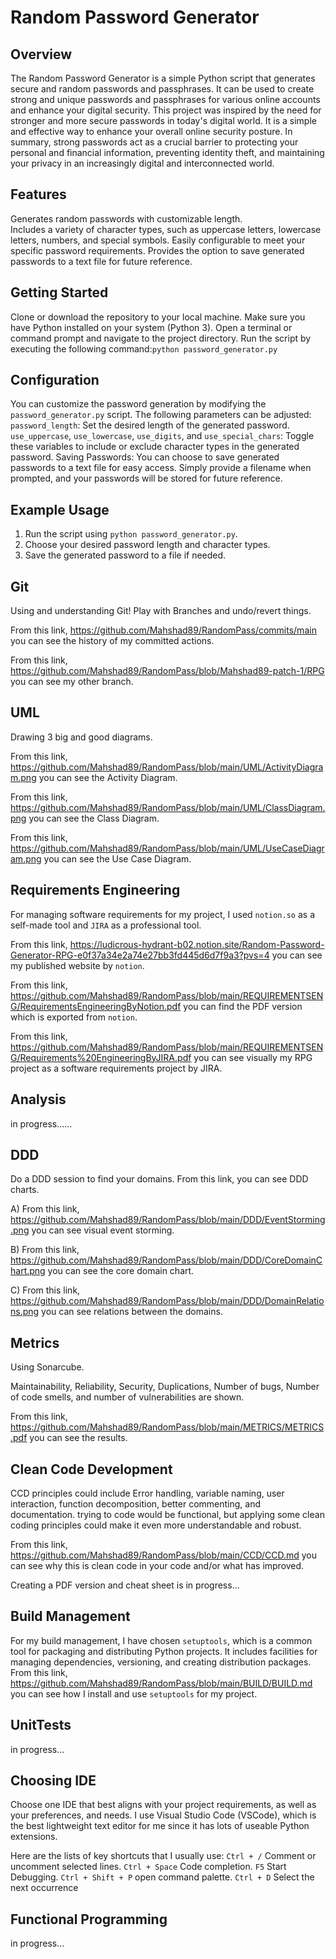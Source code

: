 # Random Password Generator 

## Overview 
 The Random Password Generator is a simple Python script that generates secure and random passwords and passphrases. It can be used to create strong and unique passwords and passphrases for various online accounts and enhance your digital security. 
 This project was inspired by the need for stronger and more secure passwords in today's digital world. It is a simple and effective way to enhance your overall online security posture. In summary, strong passwords act as a crucial barrier to protecting your personal and financial information, preventing identity theft, and maintaining your privacy in an increasingly digital and interconnected world.

## Features 
Generates random passwords with customizable length.  
Includes a variety of character types, such as uppercase letters, lowercase letters, numbers, and special symbols. 
Easily configurable to meet your specific password requirements. 
Provides the option to save generated passwords to a text file for future reference.

## Getting Started 
Clone or download the repository to your local machine. 
Make sure you have Python installed on your system (Python 3). 
Open a terminal or command prompt and navigate to the project directory. 
Run the script by executing the following command:``` python password_generator.py ```

 ## Configuration 
 You can customize the password generation by modifying the `password_generator.py` script. The following parameters can be adjusted:
 `password_length`: Set the desired length of the generated password.
 `use_uppercase`, `use_lowercase`, `use_digits`, and `use_special_chars`: Toggle these variables to include or exclude character types in the generated password. 
 Saving Passwords: You can choose to save generated passwords to a text file for easy access. Simply provide a filename when prompted, and your passwords will be 
 stored for future reference. 

 ## Example Usage 
 1. Run the script using `python password_generator.py`. 
 2. Choose your desired password length and character types. 
 3. Save the generated password to a file if needed.

 ## Git 
 Using and understanding Git! Play with Branches and undo/revert things.
 
 From this link, https://github.com/Mahshad89/RandomPass/commits/main you can see the history of my committed actions.
 
 From this link, https://github.com/Mahshad89/RandomPass/blob/Mahshad89-patch-1/RPG you can see my other branch.

 ## UML
 Drawing 3 big and good diagrams.
 
 From this link, https://github.com/Mahshad89/RandomPass/blob/main/UML/ActivityDiagram.png you can see the Activity Diagram.

 From this link, https://github.com/Mahshad89/RandomPass/blob/main/UML/ClassDiagram.png you can see the Class Diagram.

 From this link, https://github.com/Mahshad89/RandomPass/blob/main/UML/UseCaseDiagram.png you can see the Use Case Diagram.

 ## Requirements Engineering
For managing software requirements for my project, I used `notion.so` as a self-made tool and `JIRA` as a professional tool.

From this link, https://ludicrous-hydrant-b02.notion.site/Random-Password-Generator-RPG-e0f37a34e2a74e27bb3fd445d6d7f9a3?pvs=4  you can see my published website by `notion`.

From this link, https://github.com/Mahshad89/RandomPass/blob/main/REQUIREMENTSENG/RequirementsEngineeringByNotion.pdf you can find the PDF version which is exported from `notion`.

From this link, https://github.com/Mahshad89/RandomPass/blob/main/REQUIREMENTSENG/Requirements%20EngineeringByJIRA.pdf you can see visually my RPG project as a software requirements project by JIRA.

 ## Analysis
 in progress......

 ## DDD
 Do a DDD session to find your domains. From this link, you can see DDD charts.
 
 A) From this link, https://github.com/Mahshad89/RandomPass/blob/main/DDD/EventStorming.png you can see visual event storming.
 
 B) From this link, https://github.com/Mahshad89/RandomPass/blob/main/DDD/CoreDomainChart.png you can see the core domain chart. 
 
 C) From this link, https://github.com/Mahshad89/RandomPass/blob/main/DDD/DomainRelations.png  you can see relations between the domains.

 ## Metrics
 Using Sonarcube.

 Maintainability, Reliability, Security, Duplications, Number of bugs, Number of code smells, and number of vulnerabilities are shown.

 From this link, https://github.com/Mahshad89/RandomPass/blob/main/METRICS/METRICS.pdf you can see the results.

 ## Clean Code Development
 CCD principles could include Error handling, variable naming, user interaction, function decomposition, better commenting, and documentation. trying to code would be functional, but applying some clean coding principles could make it even more understandable and robust.

 From this link, https://github.com/Mahshad89/RandomPass/blob/main/CCD/CCD.md you can see why this is clean code in your code and/or what has improved.

 Creating a PDF version and cheat sheet is in progress...

 ## Build Management
For my build management, I have chosen `setuptools`, which is a common tool for packaging and distributing Python projects. It includes facilities for managing dependencies, versioning, and creating distribution packages.
From this link, https://github.com/Mahshad89/RandomPass/blob/main/BUILD/BUILD.md you can see how I install and use `setuptools` for my project.

 ## UnitTests
 in progress...

 ## Choosing IDE
 Choose one IDE that best aligns with your project requirements, as well as your preferences, and needs. I use Visual Studio Code (VSCode), which is the best lightweight text editor for me since it has lots of useable Python extensions.

 Here are the lists of key shortcuts that I usually use:
  `Ctrl + /`          Comment or uncomment selected lines.
  `Ctrl + Space`      Code completion.
  `F5`                Start Debugging.
  `Ctrl + Shift + P`  open command palette.
  `Ctrl + D`          Select the next occurrence

  ## Functional Programming
  in progress...
 
 
